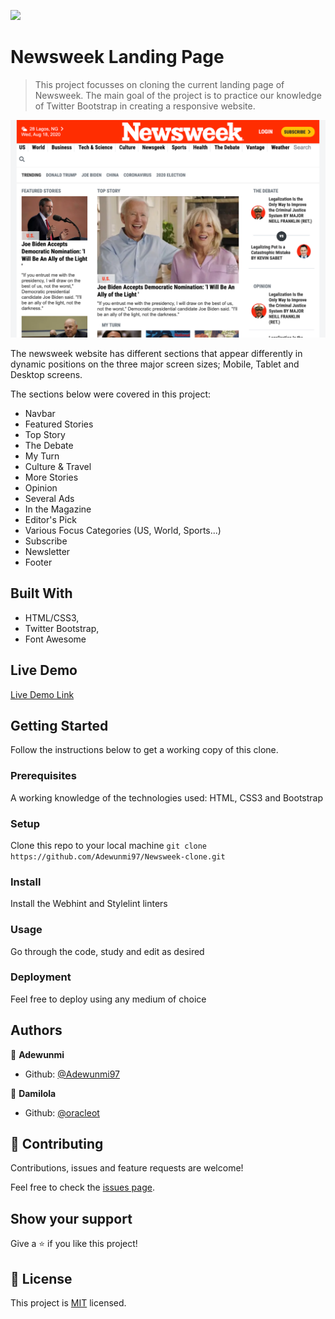 ![](https://img.shields.io/badge/Microverse-blueviolet)

# Newsweek Landing Page

> This project focusses on cloning the current landing page of Newsweek.
The main goal of the project is to practice our knowledge of Twitter Bootstrap in creating a responsive website.

![screenshot](./app_screenshot.png)

The newsweek website has different sections that appear differently in dynamic positions on the three major screen sizes; Mobile, Tablet and Desktop screens.

The sections below were covered in this project:
- Navbar
- Featured Stories
- Top Story
- The Debate
- My Turn
- Culture & Travel
- More Stories
- Opinion
- Several Ads
- In the Magazine
- Editor's Pick
- Various Focus Categories (US, World, Sports...)
- Subscribe
- Newsletter
- Footer

## Built With

- HTML/CSS3,
- Twitter Bootstrap,
- Font Awesome

## Live Demo

[Live Demo Link](https://raw.githack.com/Adewunmi97/Newsweek-clone/feature-branch/index.html)


## Getting Started

Follow the instructions below to get a working copy of this clone.

### Prerequisites
A working knowledge of the technologies used: HTML, CSS3 and Bootstrap

### Setup
Clone this repo to your local machine
`git clone https://github.com/Adewunmi97/Newsweek-clone.git`

### Install
Install the Webhint and Stylelint linters

### Usage
Go through the code, study and edit as desired

### Deployment
Feel free to deploy using any medium of choice



## Authors

👤 **Adewunmi**

- Github: [@Adewunmi97](https://github.com/Adewunmi97)

👤 **Damilola**

- Github: [@oracleot](https://github.com/oracleot)

## 🤝 Contributing

Contributions, issues and feature requests are welcome!

Feel free to check the [issues page](issues/).

## Show your support

Give a ⭐️ if you like this project!

## 📝 License

This project is [MIT](lic.url) licensed.
